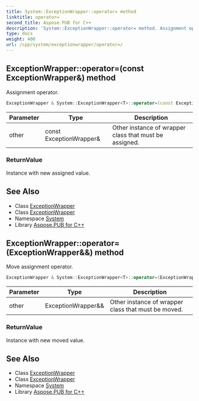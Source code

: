 ```yaml
---
title: System::ExceptionWrapper::operator= method
linktitle: operator=
second_title: Aspose.PUB for C++
description: 'System::ExceptionWrapper::operator= method. Assignment operator in C++.'
type: docs
weight: 400
url: /cpp/system/exceptionwrapper/operator=/
---
```

## ExceptionWrapper::operator=(const ExceptionWrapper\&) method


Assignment operator.

```cpp
ExceptionWrapper & System::ExceptionWrapper<T>::operator=(const ExceptionWrapper &other)
```


| Parameter | Type | Description |
| --- | --- | --- |
| other | const ExceptionWrapper\& | Other instance of wrapper class that must be assigned. |

### ReturnValue

Instance with new assigned value.

## See Also

* Class [ExceptionWrapper](../)
* Class [ExceptionWrapper](../)
* Namespace [System](../../)
* Library [Aspose.PUB for C++](../../../)
## ExceptionWrapper::operator=(ExceptionWrapper\&&) method


Move assignment operator.

```cpp
ExceptionWrapper & System::ExceptionWrapper<T>::operator=(ExceptionWrapper &&other) noexcept
```


| Parameter | Type | Description |
| --- | --- | --- |
| other | ExceptionWrapper\&& | Other instance of wrapper class that must be moved. |

### ReturnValue

Instance with new moved value.

## See Also

* Class [ExceptionWrapper](../)
* Class [ExceptionWrapper](../)
* Namespace [System](../../)
* Library [Aspose.PUB for C++](../../../)

